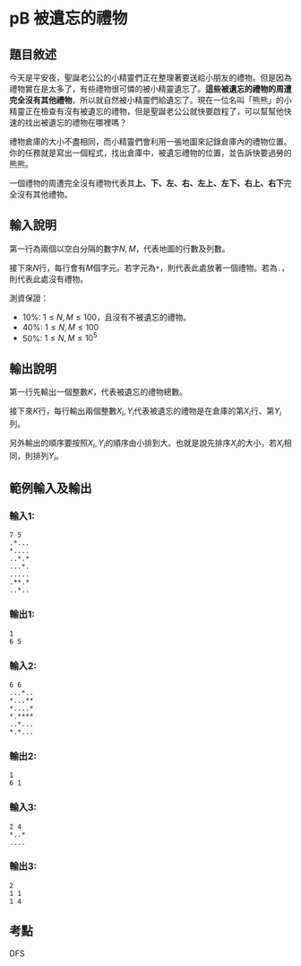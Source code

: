 # pB 被遺忘的禮物
## 題目敘述

今天是平安夜，聖誕老公公的小精靈們正在整理著要送給小朋友的禮物。但是因為禮物實在是太多了，有些禮物很可憐的被小精靈遺忘了。**這些被遺忘的禮物的周遭完全沒有其他禮物**，所以就自然被小精靈們給遺忘了。現在一位名叫「熊熊」的小精靈正在檢查有沒有被遺忘的禮物，但是聖誕老公公就快要啟程了，可以幫幫他快速的找出被遺忘的禮物在哪裡嗎？

禮物倉庫的大小不盡相同，而小精靈們會利用一張地圖來記錄倉庫內的禮物位置。你的任務就是寫出一個程式，找出倉庫中，被遺忘禮物的位置，並告訴快要過勞的熊熊。

一個禮物的周遭完全沒有禮物代表其**上、下、左、右、左上、左下、右上、右下**完全沒有其他禮物。

## 輸入說明
第一行為兩個以空白分隔的數字$N, M$，代表地圖的行數及列數。

接下來$N$行，每行會有$M$個字元。若字元為`*`，則代表此處放著一個禮物。若為`.`，則代表此處沒有禮物。

測資保證：
- 10%: $1 \leq N, M \leq 100$，且沒有不被遺忘的禮物。
- 40%: $1 \leq N, M \leq 100$
- 50%: $1 \leq N, M \leq 10^5$

## 輸出說明
第一行先輸出一個整數$K$，代表被遺忘的禮物總數。

接下來$K$行，每行輸出兩個整數$X_i, Y_i$代表被遺忘的禮物是在倉庫的第$X_i$行、第$Y_i$列。

另外輸出的順序要按照$X_i, Y_i$的順序由小排到大。也就是說先排序$X_i$的大小，若$X_i$相同，則排列$Y_i$。
## 範例輸入及輸出
### 輸入1:
```
7 5
.*...
*....
..*.*
...*.
.....
.**.*
..*..
```
### 輸出1:
```
1
6 5
```

### 輸入2:
```
6 6
...*..
*...**
*....*
*.****
..*...
*.*...
```

### 輸出2:
```
1
6 1
```
### 輸入3:
```
2 4
*..*
....
```

### 輸出3:
```
2
1 1
1 4
```

## 考點

DFS